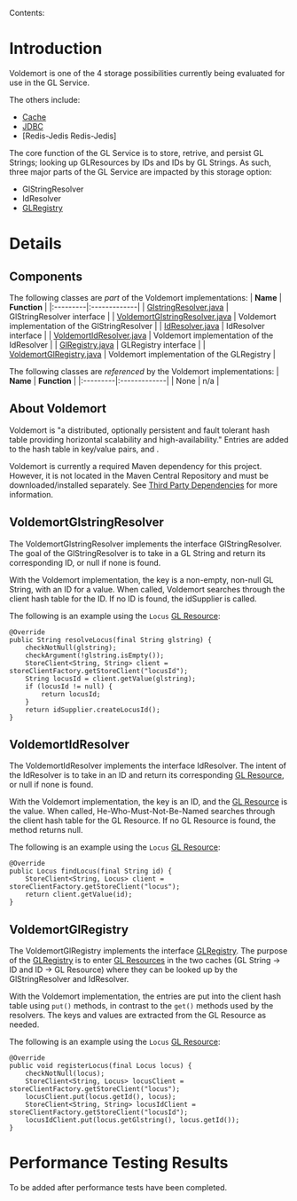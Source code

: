 Contents:


# Introduction #

Voldemort is one of the 4 storage possibilities currently being evaluated for use in the GL Service.

The others include:
  * [Cache](Cache.md)
  * [JDBC](JDBC.md)
  * [Redis-Jedis Redis-Jedis]

The core function of the GL Service is to store, retrive, and persist GL Strings; looking up GLResources by IDs and IDs by GL Strings.
As such, three major parts of the GL Service are impacted by this storage option:
  * GlStringResolver
  * IdResolver
  * [GLRegistry](GLRegistry.md)

# Details #

## Components ##

The following classes are _part_ of the Voldemort implementations:
| **Name** | **Function** |
|:---------|:-------------|
| [GlstringResolver.java](http://code.google.com/p/genotype-list/source/browse/trunk/gl-service/src/main/java/org/immunogenomics/gl/service/GlstringResolver.java) | GlStringResolver interface |
| [VoldemortGlstringResolver.java](.md) | Voldemort implementation of the GlStringResolver |
| [IdResolver.java](http://code.google.com/p/genotype-list/source/browse/trunk/gl-service/src/main/java/org/immunogenomics/gl/service/IdResolver.java) | IdResolver interface |
| [VoldemortIdResolver.java](.md) | Voldemort implementation of the IdResolver |
| [GlRegistry.java](http://code.google.com/p/genotype-list/source/browse/trunk/gl-service/src/main/java/org/immunogenomics/gl/service/GlRegistry.java) | GLRegistry interface |
| [VoldemortGlRegistry.java](.md) | Voldemort implementation of the GLRegistry |

The following classes are _referenced_ by the Voldemort implementations:
| **Name** | **Function** |
|:---------|:-------------|
| None | n/a |

## About Voldemort ##

Voldemort is "a distributed, optionally persistent and fault tolerant hash table providing horizontal scalability and high-availability." Entries are added to the hash table in key/value pairs, and <add notes about persistence>.

Voldemort is currently a required Maven dependency for this project. However, it is not located in the Maven Central Repository and must be downloaded/installed separately. See [Third Party Dependencies](ThirdPartyDependencies.md) for more information.

## VoldemortGlstringResolver ##

The VoldemortGlstringResolver implements the interface GlStringResolver. The goal of the GlStringResolver is to take in a GL String and return its corresponding ID, or null if none is found.

With the Voldemort implementation, the key is a non-empty, non-null GL String, with an ID for a value. When called, Voldemort searches through the client hash table for the ID. If no ID is found, the idSupplier is called.

The following is an example using the `Locus` [GL Resource](GLResources.md):

```
@Override
public String resolveLocus(final String glstring) {
    checkNotNull(glstring);
    checkArgument(!glstring.isEmpty());
    StoreClient<String, String> client = storeClientFactory.getStoreClient("locusId");
    String locusId = client.getValue(glstring);
    if (locusId != null) {
        return locusId;
    }
    return idSupplier.createLocusId();
}
```

## VoldemortIdResolver ##

The VoldemortIdResolver implements the interface IdResolver. The intent of the IdResolver is to take in an ID and return its corresponding [GL Resource](GLResources.md), or null if none is found.

With the Voldemort implementation, the key is an ID, and the [GL Resource](GLResources.md) is the value. When called, He-Who-Must-Not-Be-Named searches through the client hash table for the GL Resource. If no GL Resource is found, the method returns null.

The following is an example using the `Locus` [GL Resource](GLResources.md):

```
@Override
public Locus findLocus(final String id) {
    StoreClient<String, Locus> client = storeClientFactory.getStoreClient("locus");
    return client.getValue(id);
}
```

## VoldemortGlRegistry ##

The VoldemortGlRegistry implements the interface [GLRegistry](GLRegistry.md). The purpose of the [GLRegistry](GLRegistry.md) is to enter [GL Resources](GLResources.md) in the two caches (GL String -> ID and ID -> GL Resource) where they can be looked up by the GlStringResolver and IdResolver.

With the Voldemort implementation, the entries are put into the client hash table using `put()` methods, in contrast to the `get()` methods used by the resolvers. The keys and values are extracted from the GL Resource as needed.

The following is an example using the `Locus` [GL Resource](GLResources.md):

```
@Override
public void registerLocus(final Locus locus) {
    checkNotNull(locus);
    StoreClient<String, Locus> locusClient = storeClientFactory.getStoreClient("locus");
    locusClient.put(locus.getId(), locus);
    StoreClient<String, String> locusIdClient = storeClientFactory.getStoreClient("locusId");
    locusIdClient.put(locus.getGlstring(), locus.getId());
}
```

# Performance Testing Results #

To be added after performance tests have been completed.